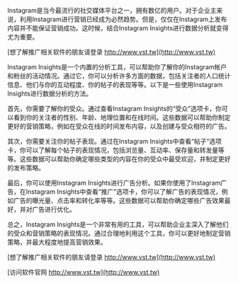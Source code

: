 Instagram是当今最流行的社交媒体平台之一，拥有数亿的用户。对于企业主来说，利用Instagram进行营销已经成为必然趋势。但是，仅仅在Instagram上发布内容并不能保证营销成功。这时候，结合Instagram Insights进行数据分析就变得尤为重要。

[想了解推广相关软件的朋友请登录 http://www.vst.tw](http://www.vst.tw)

Instagram Insights是一个内置的分析工具，可以帮助你了解你的Instagram帐户和粉丝的活动情况。通过它，你可以分析许多方面的数据，包括关注者的人口统计信息、他们与你的互动程度、你的帖子的表现等等。以下是一些使用Instagram Insights进行数据分析的方法。

首先，你需要了解你的受众。通过查看Instagram Insights的“受众”选项卡，你可以看到你的关注者的性别、年龄、地理位置和在线时间。这些数据可以帮助你制定更好的营销策略，例如在受众在线的时间发布内容，以及创建与受众相符的广告。

其次，你需要关注你的帖子表现。通过在Instagram Insights中查看“帖子”选项卡，你可以了解每个帖子的表现情况，包括浏览量、互动率、保存量和转发量等等。这些数据可以帮助你确定哪些类型的内容在你的受众中最受欢迎，并制定更好的发布策略。

最后，你可以使用Instagram Insights进行广告分析。如果你使用了Instagram广告，在Instagram Insights中查看“推广”选项卡，你可以了解广告的表现情况，例如广告的曝光量、点击率和转化率等等。这些数据可以帮助你确定哪些广告效果最好，并对广告进行优化。

总之，Instagram Insights是一个非常有用的工具，可以帮助企业主深入了解他们的受众和营销策略的表现情况。通过合理地利用这个工具，你可以更好地制定营销策略，并最大程度地提高营销效果。

[想了解推广相关软件的朋友请登录 http://www.vst.tw](http://www.vst.tw)


[访问软件官网 http://www.vst.tw](http://www.vst.tw)
